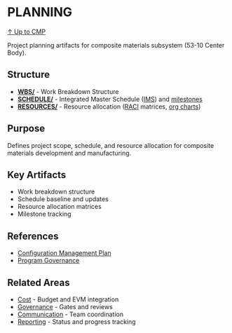 # PLANNING

[↑ Up to CMP](../README.md)

Project planning artifacts for composite materials subsystem (53-10 Center Body).

## Structure

- **[WBS/](WBS/)** - Work Breakdown Structure
- **[SCHEDULE/](SCHEDULE/)** - Integrated Master Schedule ([IMS](SCHEDULE/IMS/)) and [milestones](SCHEDULE/MILESTONES/)
- **[RESOURCES/](RESOURCES/)** - Resource allocation ([RACI](RESOURCES/RACI/) matrices, [org charts](RESOURCES/ORG_CHARTS/))

## Purpose

Defines project scope, schedule, and resource allocation for composite materials development and manufacturing.

## Key Artifacts

- Work breakdown structure
- Schedule baseline and updates
- Resource allocation matrices
- Milestone tracking

## References

- [Configuration Management Plan](../../../../../../../../../../../00-PROGRAM/CONFIG_MGMT/01-CM_PLAN.md)
- [Program Governance](../../../../../../../../../../../00-PROGRAM/13-GOVERNANCE/)

## Related Areas

- [Cost](../COST/) - Budget and EVM integration
- [Governance](../GOVERNANCE/) - Gates and reviews
- [Communication](../COMMUNICATION/) - Team coordination
- [Reporting](../REPORTING/) - Status and progress tracking
